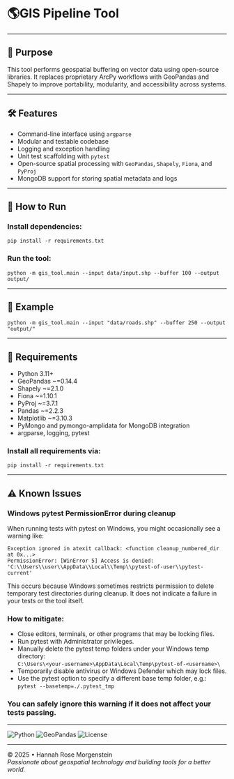 # 🌎GIS Pipeline Tool

---

## 📌 Purpose
This tool performs geospatial buffering on vector data using open-source libraries. 
It replaces proprietary ArcPy workflows with GeoPandas and Shapely to improve portability, 
modularity, and accessibility across systems.

---

## 🛠 Features
- Command-line interface using `argparse`
- Modular and testable codebase
- Logging and exception handling
- Unit test scaffolding with `pytest`
- Open-source spatial processing with `GeoPandas`, `Shapely`, `Fiona`, and `PyProj`
- MongoDB support for storing spatial metadata and logs

---

## 🚀 How to Run

### Install dependencies:
```
pip install -r requirements.txt
````

### Run the tool:
```
python -m gis_tool.main --input data/input.shp --buffer 100 --output output/
```

---

## 🔧 Example

```
python -m gis_tool.main --input "data/roads.shp" --buffer 250 --output "output/"
````

---

## 🧱 Requirements
- Python 3.11+
- GeoPandas ~=0.14.4
- Shapely ~=2.1.0
- Fiona ~=1.10.1
- PyProj ~=3.7.1
- Pandas ~=2.2.3
- Matplotlib ~=3.10.3
- PyMongo and pymongo-amplidata for MongoDB integration
- argparse, logging, pytest

### Install all requirements via:

```
pip install -r requirements.txt
```


---

## ⚠️ Known Issues
### Windows pytest PermissionError during cleanup
When running tests with pytest on Windows, you might occasionally see a warning like:

```
Exception ignored in atexit callback: <function cleanup_numbered_dir at 0x...>
PermissionError: [WinError 5] Access is denied: 'C:\\Users\\user\\AppData\\Local\\Temp\\pytest-of-user\\pytest-current'
```
This occurs because Windows sometimes restricts permission to delete temporary test directories during cleanup.
It does not indicate a failure in your tests or the tool itself.

### How to mitigate:
- Close editors, terminals, or other programs that may be locking files.
- Run pytest with Administrator privileges.
- Manually delete the pytest temp folders under your Windows temp directory:  
`C:\Users\<your-username>\AppData\Local\Temp\pytest-of-<username>\`
- Temporarily disable antivirus or Windows Defender which may lock files.
- Use the pytest option to specify a different base temp folder, e.g.:
  `pytest --basetemp=./.pytest_tmp`

### You can safely ignore this warning if it does not affect your tests passing.

---

![Python](https://img.shields.io/badge/Python-3.11-blue)
![GeoPandas](https://img.shields.io/badge/GeoPandas-0.14.4-lightgrey)
![License](https://img.shields.io/badge/license-MIT-green)

---

© 2025 • Hannah Rose Morgenstein  
_Passionate about geospatial technology and building tools for a better world._
